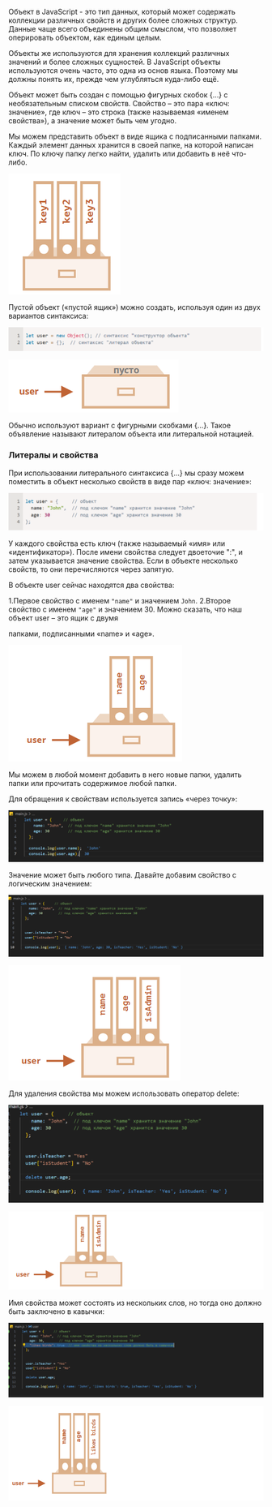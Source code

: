 Объект в JavaScript - это тип данных, который может содержать коллекции различных свойств и других более сложных структур. Данные чаще всего объединены общим смыслом, что позволяет оперировать объектом, как единым целым.

Объекты же используются для хранения коллекций различных значений и более сложных сущностей. В JavaScript объекты используются очень часто, это одна из основ языка. Поэтому мы должны понять их, прежде чем углубляться куда-либо ещё.

Объект может быть создан с помощью фигурных скобок {…} с необязательным списком свойств. Свойство – это пара «ключ: значение», где ключ – это строка (также называемая «именем свойства»), а значение может быть чем угодно.

Мы можем представить объект в виде ящика с подписанными папками. Каждый элемент данных хранится в своей папке, на которой написан ключ. По ключу папку легко найти, удалить или добавить в неё что-либо.

![Alt text](image.png)

Пустой объект («пустой ящик») можно создать, используя один из двух вариантов синтаксиса:

![Alt text](image-1.png)

![Alt text](image-2.png)

Обычно используют вариант с фигурными скобками {...}. Такое объявление называют литералом объекта или литеральной нотацией.



### Литералы и свойства
При использовании литерального синтаксиса {...} мы сразу можем поместить в объект несколько свойств в виде пар «ключ: значение»:

![Alt text](image-3.png)

У каждого свойства есть ключ (также называемый «имя» или «идентификатор»). После имени свойства следует двоеточие ":", и затем указывается значение свойства. Если в объекте несколько свойств, то они перечисляются через запятую.

В объекте user сейчас находятся два свойства:

1.Первое свойство с именем `"name"` и значением `John`.
2.Второе свойство с именем `"age"` и значением 30.
Можно сказать, что наш объект user – это ящик с двумя 
>
>
>

папками, подписанными «name» и «age».

![Alt text](image-4.png)

Мы можем в любой момент добавить в него новые папки, удалить папки или прочитать содержимое любой папки.

Для обращения к свойствам используется запись «через точку»:

![Alt text](image-5.png)

Значение может быть любого типа. Давайте добавим свойство с логическим значением:

![Alt text](image-6.png)


![Alt text](image-7.png)

Для удаления свойства мы можем использовать оператор delete:

![Alt text](image-8.png)

![Alt text](image-9.png)

Имя свойства может состоять из нескольких слов, но тогда оно должно быть заключено в кавычки:

![Alt text](image-10.png)

![Alt text](image-11.png)

